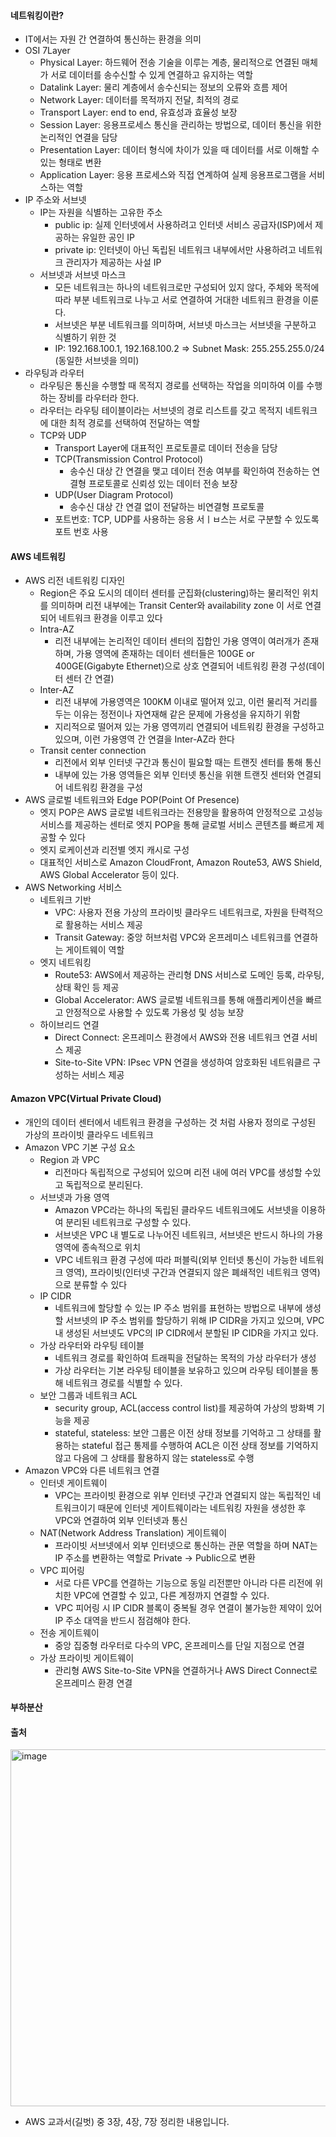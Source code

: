 #### 네트워킹이란?
- IT에서는 자원 간 연결하여 통신하는 환경을 의미
- OSI 7Layer
  - Physical Layer: 하드웨어 전송 기술을 이루는 계층, 물리적으로 연결된 매체가 서로 데이터를 송수신할 수 있게 연결하고 유지하는 역할
  - Datalink Layer: 물리 계층에서 송수신되는 정보의 오류와 흐름 제어
  - Network Layer: 데이터를 목적까지 전달, 최적의 경로
  - Transport Layer: end to end, 유효성과 효율성 보장
  - Session Layer: 응용프로세스 통신을 관리하는 방법으로, 데이터 통신을 위한 논리적인 연결을 담당
  - Presentation Layer: 데이터 형식에 차이가 있을 때 데이터를 서로 이해할 수 있는 형태로 변환
  - Application Layer: 응용 프로세스와 직접 연계하여 실제 응용프로그램을 서비스하는 역할
- IP 주소와 서브넷
  - IP는 자원을 식별하는 고유한 주소
    - public ip: 실제 인터넷에서 사용하려고 인터넷 서비스 공급자(ISP)에서 제공하는 유일한 공인 IP
    - private ip: 인터넷이 아닌 독립된 네트워크 내부에서만 사용하려고 네트워크 관리자가 제공하는 사설 IP
  - 서브넷과 서브넷 마스크
    - 모든 네트워크는 하나의 네트워크로만 구성되어 있지 않다, 주체와 목적에 따라 부분 네트워크로 나누고 서로 연결하여 거대한 네트워크 환경을 이룬다.
    - 서브넷은 부분 네트워크를 의미하며, 서브넷 마스크는 서브넷을 구분하고 식별하기 위한 것
    - IP: 192.168.100.1, 192.168.100.2 => Subnet Mask: 255.255.255.0/24 (동일한 서브넷을 의미)
- 라우팅과 라우터
  - 라우팅은 통신을 수행할 때 목적지 경로를 선택하는 작업을 의미하여 이를 수행하는 장비를 라우터라 한다.
  - 라우터는 라우팅 테이블이라는 서브넷의 경로 리스트를 갖고 목적지 네트워크에 대한 최적 경로를 선택하여 전달하는 역할
  - TCP와 UDP
    - Transport Layer에 대표적인 프로토콜로 데이터 전송을 담당
    - TCP(Transmission Control Protocol)
      - 송수신 대상 간 연결을 맺고 데이터 전송 여부를 확인하여 전송하는 연결형 프로토콜로 신뢰성 있는 데이터 전송 보장
    - UDP(User Diagram Protocol)
      - 송수신 대상 간 연결 없이 전달하는 비연결형 프로토콜
    - 포트번호: TCP, UDP를 사용하는 응용 서ㅣㅂ스는 서로 구분할 수 있도록 포트 번호 사용

#### AWS 네트워킹
- AWS 리전 네트워킹 디자인
  - Region은 주요 도시의 데이터 센터를 군집화(clustering)하는 물리적인 위치를 의미하며 리전 내부에는 Transit Center와 availability zone 이 서로 연결되어 네트워크 환경을 이루고 있다
  - Intra-AZ
    - 리전 내부에는 논리적인 데이터 센터의 집합인 가용 영역이 여러개가 존재하며, 가용 영역에 존재하는 데이터 센터들은 100GE or 400GE(Gigabyte Ethernet)으로 상호 연결되어 네트워킹 환경 구성(데이터 센터 간 연결)
  - Inter-AZ
    - 리전 내부에 가용영역은 100KM 이내로 떨어져 있고, 이런 물리적 거리를 두는 이유는 정전이나 자연재해 같은 문제에 가용성을 유지하기 위함
    - 지리적으로 떨어져 있는 가용 영역끼리 연결되어 네트워킹 환경을 구성하고 있으며, 이런 가용영역 간 연결을 Inter-AZ라 한다
  - Transit center connection
    - 리전에서 외부 인터넷 구간과 통신이 필요할 때는 트랜짓 센터를 통해 통신
    - 내부에 있는 가용 영역들은 외부 인터넷 통신을 위핸 트랜짓 센터와 연결되어 네트워킹 환경을 구성
- AWS 글로벌 네트워크와 Edge POP(Point Of Presence)
  - 엣지 POP은 AWS 글로벌 네트워크라는 전용망을 활용하여 안정적으로 고성능 서비스를 제공하는 센터로 엣지 POP을 통해 글로벌 서비스 콘텐츠를 빠르게 제공할 수 있다
  - 엣지 로케이션과 리전별 엣지 캐시로 구성
  - 대표적인 서비스로 Amazon CloudFront, Amazon Route53, AWS Shield, AWS Global Accelerator 등이 있다.
- AWS Networking 서비스
  - 네트워크 기반
    - VPC: 사용자 전용 가상의 프라이빗 클라우드 네트워크로, 자원을 탄력적으로 활용하는 서비스 제공
    - Transit Gateway: 중앙 허브처럼 VPC와 온프레미스 네트워크를 연결하는 게이트웨이 역할
  - 엣지 네트워킹
    - Route53: AWS에서 제공하는 관리형 DNS 서비스로 도메인 등록, 라우팅, 상태 확인 등 제공
    - Global Accelerator: AWS 글로벌 네트워크를 통해 애플리케이션을 빠르고 안정적으로 사용할 수 있도록 가용성 및 성능 보장
  - 하이브리드 연결
    - Direct Connect: 온프레미스 환경에서 AWS와 전용 네트워크 연결 서비스 제공
    - Site-to-Site VPN: IPsec VPN 연결을 생성하여 암호화된 네트워클르 구성하는 서비스 제공

#### Amazon VPC(Virtual Private Cloud)
- 개인의 데이터 센터에서 네트워크 환경을 구성하는 것 처럼 사용자 정의로 구성된 가상의 프라이빗 클라우드 네트워크
- Amazon VPC 기본 구성 요소
  - Region 과 VPC
    - 리전마다 독립적으로 구성되어 있으며 리전 내에 여러 VPC를 생성할 수있고 독립적으로 분리된다.
  - 서브넷과 가용 영역
    - Amazon VPC라는 하나의 독립된 클라우드 네트워크에도 서브넷을 이용하여 분리된 네트워크로 구성할 수 있다.
    - 서브넷은 VPC 내 별도로 나누어진 네트워크, 서브넷은 반드시 하나의 가용 영역에 종속적으로 위치
    - VPC 네트워크 환경 구성에 따라 퍼블릭(외부 인터넷 통신이 가능한 네트워크 영역), 프라이빗(인터넷 구간과 연결되지 않은 폐쇄적인 네트워크 영역)으로 분류할 수 있다
  - IP CIDR
    - 네트워크에 할당할 수 있는 IP 주소 범위를 표현하는 방법으로 내부에 생성할 서브넷의 IP 주소 범위를 할당하기 위해 IP CIDR을 가지고 있으며, VPC 내 생성된 서브넷도 VPC의 IP CIDR에서 분할된 IP CIDR을 가지고 있다.
  - 가상 라우터와 라우팅 테이블
    - 네트워크 경로를 확인하여 트래픽을 전달하는 목적의 가상 라우터가 생성
    - 가상 라우터는 기본 라우팅 테이블을 보유하고 있으며 라우팅 테이블을 통해 네트워크 경로를 식별할 수 있다.
  - 보안 그룹과 네트워크 ACL
    - security group, ACL(access control list)를 제공하여 가상의 방화벽 기능을 제공
    - stateful, stateless: 보안 그룹은 이전 상태 정보를 기억하고 그 상태를 활용하는 stateful 접근 통제를 수행하여 ACL은 이전 상태 정보를 기억하지 않고 다음에 그 상태를 활용하지 않는 stateless로 수행
- Amazon VPC와 다른 네트워크 연결
  - 인터넷 게이트웨이
    - VPC는 프라이빗 환경으로 위부 인터넷 구간과 연결되지 않는 독립적인 네트워크이기 때문에 인터넷 게이트웨이라는 네트워킹 자원을 생성한 후 VPC와 연결하여 외부 인터넷과 통신
  - NAT(Network Address Translation) 게이트웨이
    - 프라이빗 서브넷에서 외부 인터넷으로 통신하는 관문 역할을 하며 NAT는 IP 주소를 변환하는 역할로 Private -> Public으로 변환
  - VPC 피어링
    - 서로 다른 VPC를 연결하는 기능으로 동일 리전뿐만 아니라 다른 리전에 위치한 VPC에 연결할 수 있고, 다른 계정까지 연결할 수 있다.
    - VPC 피어링 시 IP CIDR 블록이 중복될 경우 연결이 불가능한 제약이 있어 IP 주소 대역을 반드시 점검해야 한다.
  - 전송 게이트웨이
    - 중앙 집중형 라우터로 다수의 VPC, 온프레미스를 단일 지점으로 연결
  - 가상 프라이빗 게이트웨이
    - 관리형 AWS Site-to-Site VPN을 연결하거나 AWS Direct Connect로 온프레미스 환경 연결

#### 부하분산

#### 출처
<img width="571" alt="image" src="https://github.com/user-attachments/assets/48df31c1-aa7e-4a51-82c5-e933d41323d1" />

- AWS 교과서(길벗) 중 3장, 4장, 7장 정리한 내용입니다.
